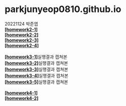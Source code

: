 # parkjunyeop0810.github.io
20221124 박준엽
<br> 
[**[homework2-1]**](https://parkjunyeop0810.github.io/homework2-1.html)
<br>
[**[homework2-2]**](https://parkjunyeop0810.github.io/homework2-2.html)
<br>
[**[homework2-3]**](https://parkjunyeop0810.github.io/homework2-3.html)
<br>
[**[homework2-4]**](https://parkjunyeop0810.github.io/homework2-4.html)
<br>
<br>
[**[homework3-1]**](https://github.com/ParkJunYeop0810/parkjunyeop0810.github.io/blob/main/homework3-1.jpg)실행결과 캡쳐본
<br>
[**[homework3-2]**](https://github.com/ParkJunYeop0810/parkjunyeop0810.github.io/blob/main/homewrok3-2.jpg)실행결과 캡쳐본
<br>
[**[homework3-3]**](https://github.com/ParkJunYeop0810/parkjunyeop0810.github.io/blob/main/homework3-3.jpg)실행결과 캡쳐본
<br>
[**[homework3-4]**](https://github.com/ParkJunYeop0810/parkjunyeop0810.github.io/blob/main/homework3-4.jpg)실행결과 캡쳐본
<br>
[**[homework3-5]**](https://github.com/ParkJunYeop0810/parkjunyeop0810.github.io/blob/main/homework3-5.JPG)실행결과 캡쳐본
<br>
<br>
[**[homework4-1]**](https://github.com/ParkJunYeop0810/parkjunyeop0810.github.io/blob/main/homework4-1.php)
<br>
[**[homework4-2]**](https://github.com/ParkJunYeop0810/parkjunyeop0810.github.io/blob/main/homework4-2.php)
